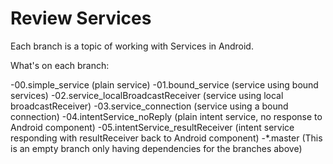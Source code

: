 # Review Services

Each branch is a topic of working with Services in Android.

What's on each branch:

  -00.simple_service (plain service)
  -01.bound_service (service using bound services)
  -02.service_localBroadcastReceiver (service using local broadcastReceiver)
  -03.service_connection (service using a bound connection)
  -04.intentService_noReply (plain intent service, no response to Android component)
  -05.intentService_resultReceiver (intent service responding with resultReceiver back to Android component)
  -*.master (This is an empty branch only having dependencies for the branches above)
